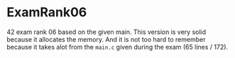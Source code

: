 # ExamRank06
42 exam rank 06 based on the given main. This version is very solid because it allocates the memory. And it is not too hard to remember because it takes alot from the `main.c` given during the exam (65 lines / 172).
